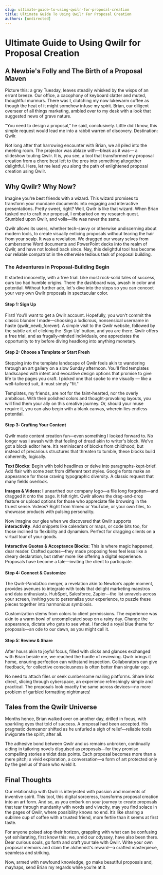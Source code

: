 ```yaml
---
slug: ultimate-guide-to-using-qwilr-for-proposal-creation
title: Ultimate Guide To Using Qwilr For Proposal Creation
authors: [undirected]
---
```



# Ultimate Guide to Using Qwilr for Proposal Creation

## A Newbie's Folly and The Birth of a Proposal Maven

Picture this: a gray Tuesday, leaves steadily whisked by the wisps of an errant breeze. Our office, a cacophony of keyboard clatter and muted, thoughtful murmurs. There was I, clutching my now lukewarm coffee as though the heat of it might somehow infuse my spirit. Brian, our diligent overseer of all things marketing, ambled over to my desk with a look that suggested news of grave nature.

"You need to design a proposal," he said, conclusively. Little did I know, this simple request would lead me into a rabbit warren of discovery. Destination: Qwilr.

Not long after that harrowing encounter with Brian, we all piled into the meeting room. The projector was ablaze with—bleak as it was— a slideshow touting Qwilr. It is, you see, a tool that transformed my proposal creation from a chore best left to the pros into something altogether delightful. Here, let me lead you along the path of enlightened proposal creation using Qwilr.

## Why Qwilr? Why Now?

Imagine you're best friends with a wizard. This wizard promises to transform your mundane documents into engaging and interactive presentations. Pretty sweet, right? Well, Qwilr is like that wizard. When Brian tasked me to craft our proposal, I embarked on my research quest. Stumbled upon Qwilr, and voila—life was never the same.

Qwilr allows its users, whether tech-savvy or otherwise undiscerning about modern tools, to create visually enticing proposals without tearing the hair from your scalp. It was a revelation. We dragged our weary selves from cumbersome Word documents and PowerPoint decks into the realm of Qwilr, and have not looked back since. Nay, this delightful tool has become our reliable compatriot in the otherwise tedious task of proposal building.

### The Adventures in Proposal-Building Begin

It started innocently, with a free trial. Like most rock-solid tales of success, ours too had humble origins. There the dashboard was, awash in color and potential. Without further ado, let's dive into the steps so you can concoct your very own Qwilr proposals in spectacular color.

#### Step 1: Sign Up

First! You'll want to get a Qwilr account. Hopefully, you won't commit the classic blunder I made—choosing a ludicrous, nonsensical username in haste (qwilr_newb_forever)*.* A simple visit to the Qwilr website, followed by the subtle art of clicking the ‘Sign Up’ button, and you are there. Qwilr offers a free trial, and as frugally-minded individuals, one appreciates the opportunity to try before diving headlong into anything monetary.

#### Step 2: Choose a Template or Start Fresh

Stepping into the template landscape of Qwilr feels akin to wandering through an art gallery on a slow Sunday afternoon. You'll find templates landscaped with intent and evocative design options that promise to give life to the pages you craft. I picked one that spoke to me visually — like a well-tailored suit, it must simply "fit."

Templates, my friends, are not for the faint-hearted, nor the overly ambitious. With their polished colors and thought-provoking layouts, you will find them your ally on this creative journey. Or, should your muse require it, you can also begin with a blank canvas, wherein lies endless potential.

#### Step 3: Crafting Your Content

Qwilr made content creation fun—even something I looked forward to. No longer was I awash with that feeling of dread akin to writer's block. We’ve got a block editor here. It’s reminiscent of blocks from childhood, but instead of precarious structures that threaten to tumble, these blocks build coherently, logically.

**Text Blocks:** Begin with bold headlines or delve into paragraphs-kept-brief. Add flair with some zest from different text styles. Google fonts make an appearance for those craving typographic diversity. A classic request that many fields overlook.

**Images & Videos:** I unearthed our company logo—a file long forgotten—and dragged it onto the page. It felt right. Qwilr allows the drag-and-drop feature or upload options for those who appreciate file browsing in the truest sense. Videos? Right from Vimeo or YouTube, or your own files, to showcase products with pulsing personality.

Now imagine our glee when we discovered that Qwilr supports **interactivity**. Add snippets like calendars or maps, or code bits too, for those inclined to flexibility and dynamism. Perfect for dragging clients on a virtual tour of your goods.

**Interactive Quotes & Acceptance Blocks:** This is where magic happened, dear reader. Crafted quotes—they made proposing fees feel less like a dreary declaration, but rather more like offering a digital experience. Proposals have become a tale—inviting the client to participate.

#### Step 4: Connect & Customize

The Qwilr-PandaDoc merger, a revelation akin to Newton’s apple moment, provides avenues to integrate with tools that delight marketing maestros and data enthusiasts. HubSpot, Salesforce, Zapier—the list unravels across your screen, inviting you to personalize your experience, to puzzle these pieces together into harmonious symbiosis.

Customization stems from colors to client permissions. The experience was akin to a warm bowl of uncomplicated soup on a rainy day. Change the appearance, dictate who gets to see what. I fancied a royal blue theme for proposals—an ode to our dawn, as you might call it.

#### Step 5: Review & Share

After hours akin to joyful focus, filled with clicks and glances exchanged with Brian beside me, we reached the hurdle of reviewing. Qwilr brings it home, ensuring perfection can withstand inspection. Collaborators can give feedback, for collective consciousness is often better than singular ego.

No need to attach files or seek cumbersome mailing platforms. Share links direct, slicing through cyberspace, an experience refreshingly simple and practical. The proposals look exactly the same across devices—no more problem of garbled formatting nightmares!

## Tales from the Qwilr Universe

Months hence, Brian walked over on another day, drilled in focus, with sparkling eyes that told of success. A proposal had been accepted. His pragmatic demeanor shifted as he unfurled a sigh of relief—reliable tools invigorate the spirit, after all.

The adhesive bond between Qwilr and us remains unbroken, continually aiding in tailoring novels disguised as proposals—for they promise compelling stories amidst data points. Each proposal becomes more than a mere pitch; a vivid exploration, a conversation—a form of art protected only by the genius of those who wield it.

## Final Thoughts

Our relationship with Qwilr is interjected with passion and moments of inventive spirit. This tool, this digital sorceress, transforms proposal creation into an art form. And so, as you embark on your journey to create proposals that tear through mundanity with words and vivacity, may you find solace in the pages of Qwilr, where possibility knows no end. It’s like sharing a sublime cup of coffee with a trusted friend, more fertile than it seems at first taste.

For anyone poised atop their horizon, grappling with what can be confusing yet exhilarating, first know this: we, amid our odyssey, have also been there. Dear curious souls, go forth and craft your tale with Qwilr. Write your own proposal memoirs and claim the alchemist's reward—a crafted masterpiece, seamless and striking.

Now, armed with newfound knowledge, go make beautiful proposals and, mayhaps, send Brian my regards while you’re at it. 